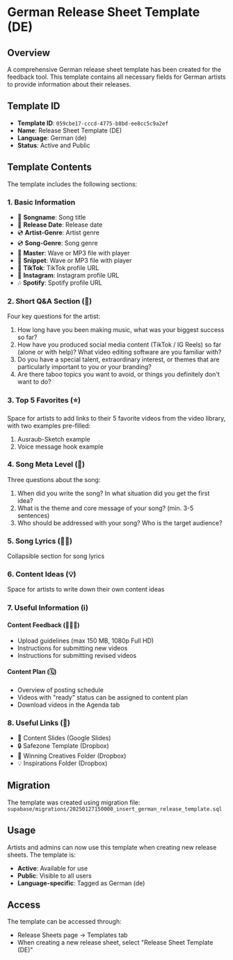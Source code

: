 # German Release Sheet Template (DE)

## Overview
A comprehensive German release sheet template has been created for the feedback tool. This template contains all necessary fields for German artists to provide information about their releases.

## Template ID
- **Template ID**: `059cbe17-cccd-4775-b8bd-ee8cc5c9a2ef`
- **Name**: Release Sheet Template (DE)
- **Language**: German (de)
- **Status**: Active and Public

## Template Contents

The template includes the following sections:

### 1. Basic Information
- 🎵 **Songname**: Song title
- 📆 **Release Date**: Release date
- 💿 **Artist-Genre**: Artist genre
- 💿 **Song-Genre**: Song genre
- 📁 **Master**: Wave or MP3 file with player
- 📀 **Snippet**: Wave or MP3 file with player
- 📱 **TikTok**: TikTok profile URL
- 📸 **Instagram**: Instagram profile URL
- 🎶 **Spotify**: Spotify profile URL

### 2. Short Q&A Section (🧠)
Four key questions for the artist:
1. How long have you been making music, what was your biggest success so far?
2. How have you produced social media content (TikTok / IG Reels) so far (alone or with help)? What video editing software are you familiar with?
3. Do you have a special talent, extraordinary interest, or themes that are particularly important to you or your branding?
4. Are there taboo topics you want to avoid, or things you definitely don't want to do?

### 3. Top 5 Favorites (⭐️)
Space for artists to add links to their 5 favorite videos from the video library, with two examples pre-filled:
1. Ausraub-Sketch example
2. Voice message hook example

### 4. Song Meta Level (💬)
Three questions about the song:
1. When did you write the song? In what situation did you get the first idea?
2. What is the theme and core message of your song? (min. 3-5 sentences)
3. Who should be addressed with your song? Who is the target audience?

### 5. Song Lyrics (✍🏼)
Collapsible section for song lyrics

### 6. Content Ideas (💡)
Space for artists to write down their own content ideas

### 7. Useful Information (ℹ️)
#### Content Feedback (👨🏻‍🏫)
- Upload guidelines (max 150 MB, 1080p Full HD)
- Instructions for submitting new videos
- Instructions for submitting revised videos

#### Content Plan (🗓)
- Overview of posting schedule
- Videos with "ready" status can be assigned to content plan
- Download videos in the Agenda tab

### 8. Useful Links (🔗)
- 📑 Content Slides (Google Slides)
- 🔒 Safezone Template (Dropbox)
- 📂 Winning Creatives Folder (Dropbox)
- 💡 Inspirations Folder (Dropbox)

## Migration
The template was created using migration file:
`supabase/migrations/20250127150000_insert_german_release_template.sql`

## Usage
Artists and admins can now use this template when creating new release sheets. The template is:
- **Active**: Available for use
- **Public**: Visible to all users
- **Language-specific**: Tagged as German (de)

## Access
The template can be accessed through:
- Release Sheets page → Templates tab
- When creating a new release sheet, select "Release Sheet Template (DE)"
